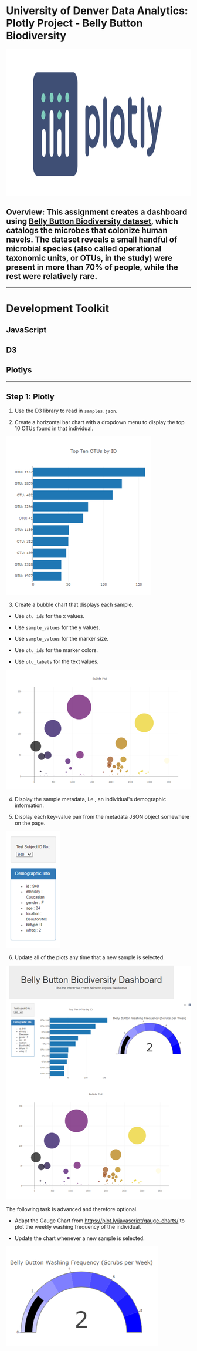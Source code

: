 # University of Denver Data Analytics: Plotly Project - Belly Button Biodiversity
<p align="center">
<img width="900" height="400" src="Images/plotly.png">
</p>


## Overview: This assignment creates a dashboard using [Belly Button Biodiversity dataset](http://robdunnlab.com/projects/belly-button-biodiversity/), which catalogs the microbes that colonize human navels. The dataset reveals a small handful of microbial species (also called operational taxonomic units, or OTUs, in the study) were present in more than 70% of people, while the rest were relatively rare.
---
# Development Toolkit
## JavaScript
## D3
## Plotlys
---
## Step 1: Plotly

1. Use the D3 library to read in `samples.json`.

2. Create a horizontal bar chart with a dropdown menu to display the top 10 OTUs found in that individual.


  ![bar Chart](Images/bar_chart.png)

3. Create a bubble chart that displays each sample.

* Use `otu_ids` for the x values.

* Use `sample_values` for the y values.

* Use `sample_values` for the marker size.

* Use `otu_ids` for the marker colors.

* Use `otu_labels` for the text values.

![Bubble Chart](Images/bubble_chart.png)

4. Display the sample metadata, i.e., an individual's demographic information.

5. Display each key-value pair from the metadata JSON object somewhere on the page.

![hw](Images/demographics.png)

6. Update all of the plots any time that a new sample is selected.



![hw](Images/dash.png)


The following task is advanced and therefore optional.

* Adapt the Gauge Chart from <https://plot.ly/javascript/gauge-charts/> to plot the weekly washing frequency of the individual.



* Update the chart whenever a new sample is selected.

![Weekly Washing Frequency Gauge](Images/gauge_chart.png)


